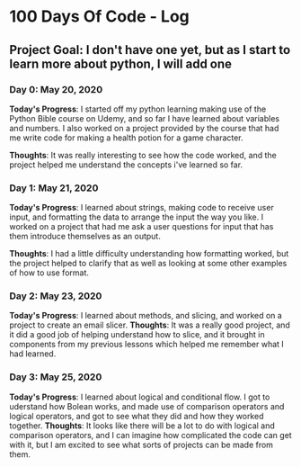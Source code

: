 # 100 Days Of Code - Log
## Project Goal: I don't have one yet, but as I start to learn more about python, I will add one

### Day 0: May 20, 2020 

**Today's Progress**: I started off my python learning making use of the Python Bible course on Udemy, and so far I have learned about variables and numbers. I also worked on a project provided by the course that had me write code for making a health potion for a game character.

**Thoughts**: It was really interesting to see how the code worked, and the project helped me understand the concepts i've learned so far.

### Day 1: May 21, 2020 

**Today's Progress**: I learned about strings, making code to receive user input, and formatting the data to arrange the input the way you like. I worked on a project that had me ask a user questions for input that has them introduce themselves as an output.

**Thoughts**: I had a little difficulty understanding how formatting worked, but the project helped to clarify that as well as looking at some other examples of how to use format.

### Day 2: May 23, 2020 

**Today's Progress**: I learned about methods, and slicing, and worked on a project to create an email slicer.
**Thoughts**: It was a really good project, and it did a good job of helping understand how to slice, and it brought in components from my previous lessons which helped  me remember what I had learned.

### Day 3: May 25, 2020 

**Today's Progress**: I learned about logical and conditional flow. I got to uderstand how Bolean works, and made use of comparison operators and logical operators, and got to see what they did and how they worked together.
**Thoughts**: It looks like there will be a lot to do with logical and comparison operators, and I can imagine how complicated the code can get with it, but I am excited to see what sorts of projects can be made from them.
